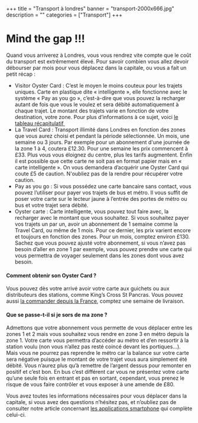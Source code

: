 +++
title = "Transport à londres"
banner = "transport-2000x666.jpg"
description = ""
categories = ["Transport"]
+++

# Mind the gap !!!

Quand vous arriverez à Londres, vous vous rendrez vite compte que le coût du transport est extrêmement élevé. Pour savoir combien vous allez devoir débourser par mois pour vous déplacez dans la capitale, ou vous a fait un petit récap :

<ul><li>Visitor Oyster Card : C’est le moyen le moins couteux pour les trajets uniques. Carte en plastique dite « intelligente », elle fonctionne avec le système « Pay as you go », c’est-à-dire que vous pouvez la recharger autant de fois que vous le voulez et sera débité automatiquement à chaque trajet. Le montant des trajets varie en fonction de votre destination, votre zone. Pour plus d’informations à ce sujet, voici <a href="https://visitorshop.tfl.gov.uk/~/media/files/pdfs/tfl_prices_2016.ashx">le tableau récapitulatif&nbsp;</a>

</li><li>La Travel Card : Transport illimité dans Londres en fonction des zones que vous aurez choisi et pendant la période sélectionnée. Un mois, une semaine ou 3 jours. Par exemple pour un abonnement d'une journée de la zone 1 à 4, coutera £12.30. Pour une semaine les prix commencent à £33. Plus vous vous éloignez du centre, plus les tarifs augmentent. Enfin il est possible que cette carte ne soit pas en format papier mais en « carte intelligente ». On vous demandera d’acquérir une Oyster Card qui coute £5 de caution. N'oubliez pas de la rendre pour récupérer votre caution.</li><li>Pay as you go : Si vous possédez une carte bancaire sans contact, vous pouvez l’utiliser pour payer vos trajets de bus et métro. Il vous suffit de poser votre carte sur le lecteur jaune à l’entrée des portes de métro ou bus et votre trajet sera débité.</li><li>Oyster carte : Carte intelligente, vous pouvez tout faire avec, la recharger avec le montant que vous souhaitez. Si vous souhaitez payer vos trajets un par un, avoir un abonnement de 1 semaine comme la Travel Card, ou même de 1 mois. Pour ce dernier, les prix varient encore et toujours en fonction des zones. Pour un mois, comptez environ £130. Sachez que vous pouvez ajusté votre abonnement, si vous n’avez pas besoin d’aller en zone 1 par exemple, vous pouvez prendre une carte qui vous permettra de voyager seulement dans les zones dont vous avez besoin.</li></ul>

#### Comment obtenir son Oyster Card ?

Vous pouvez dès votre arrivé avoir votre carte aux guichets ou aux distributeurs des stations, comme King’s Cross St Pancras. Vous pouvez aussi <a href="https://oyster.tfl.gov.uk/oyster/link/0005.do">la commander depuis la France</a>, comptez une semaine de livraison.

#### Que se passe-t-il si je sors de ma zone ?

Admettons que votre abonnement vous permette de vous déplacer entre les zones 1 et 2 mais vous souhaitez vous rendre en zone 3 en métro depuis la zone 1. Votre carte vous permettra d’accéder au métro et d’en ressortir à la station voulu (non vous n’allez pas resté coincé devant les portiques…). Mais vous ne pourrez pas reprendre le métro car la balance sur votre carte sera négative puisque le montant de votre trajet vous aura simplement été débité. Vous n’aurez plus qu’à remettre de l’argent dessus pour remonter en positif et c’est bon. En bus c’est différent car vous ne présentez votre carte qu’une seule fois en entrant et pas en sortant, cependant, vous prenez le risque de vous faire contrôler et vous exposer à une amende de £80.

Vous avez toutes les informations nécessaires pour vous déplacer dans la capitale, si vous avez des questions n’hésitez pas, et n’oubliez pas de consulter notre article concernant <a href="/fr/blog/les-applications-utiles-a-londres">les applications smartphone</a> qui complète celui-ci.
